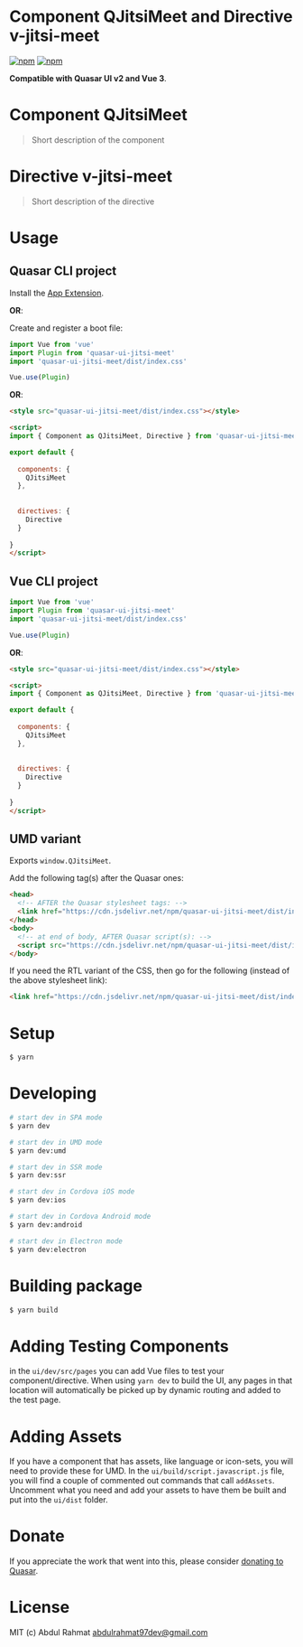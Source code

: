 # Component QJitsiMeet and Directive v-jitsi-meet

[![npm](https://img.shields.io/npm/v/quasar-ui-jitsi-meet.svg?label=quasar-ui-jitsi-meet)](https://www.npmjs.com/package/quasar-ui-jitsi-meet)
[![npm](https://img.shields.io/npm/dt/quasar-ui-jitsi-meet.svg)](https://www.npmjs.com/package/quasar-ui-jitsi-meet)

**Compatible with Quasar UI v2 and Vue 3**.


# Component QJitsiMeet
> Short description of the component



# Directive v-jitsi-meet
> Short description of the directive


# Usage

## Quasar CLI project


Install the [App Extension](../app-extension).

**OR**:


Create and register a boot file:

```js
import Vue from 'vue'
import Plugin from 'quasar-ui-jitsi-meet'
import 'quasar-ui-jitsi-meet/dist/index.css'

Vue.use(Plugin)
```

**OR**:

```html
<style src="quasar-ui-jitsi-meet/dist/index.css"></style>

<script>
import { Component as QJitsiMeet, Directive } from 'quasar-ui-jitsi-meet'

export default {
  
  components: {
    QJitsiMeet
  },
  
  
  directives: {
    Directive
  }
  
}
</script>
```

## Vue CLI project

```js
import Vue from 'vue'
import Plugin from 'quasar-ui-jitsi-meet'
import 'quasar-ui-jitsi-meet/dist/index.css'

Vue.use(Plugin)
```

**OR**:

```html
<style src="quasar-ui-jitsi-meet/dist/index.css"></style>

<script>
import { Component as QJitsiMeet, Directive } from 'quasar-ui-jitsi-meet'

export default {
  
  components: {
    QJitsiMeet
  },
  
  
  directives: {
    Directive
  }
  
}
</script>
```

## UMD variant

Exports `window.QJitsiMeet`.

Add the following tag(s) after the Quasar ones:

```html
<head>
  <!-- AFTER the Quasar stylesheet tags: -->
  <link href="https://cdn.jsdelivr.net/npm/quasar-ui-jitsi-meet/dist/index.min.css" rel="stylesheet" type="text/css">
</head>
<body>
  <!-- at end of body, AFTER Quasar script(s): -->
  <script src="https://cdn.jsdelivr.net/npm/quasar-ui-jitsi-meet/dist/index.umd.min.js"></script>
</body>
```
If you need the RTL variant of the CSS, then go for the following (instead of the above stylesheet link):
```html
<link href="https://cdn.jsdelivr.net/npm/quasar-ui-jitsi-meet/dist/index.rtl.min.css" rel="stylesheet" type="text/css">
```

# Setup
```bash
$ yarn
```

# Developing
```bash
# start dev in SPA mode
$ yarn dev

# start dev in UMD mode
$ yarn dev:umd

# start dev in SSR mode
$ yarn dev:ssr

# start dev in Cordova iOS mode
$ yarn dev:ios

# start dev in Cordova Android mode
$ yarn dev:android

# start dev in Electron mode
$ yarn dev:electron
```

# Building package
```bash
$ yarn build
```

# Adding Testing Components
in the `ui/dev/src/pages` you can add Vue files to test your component/directive. When using `yarn dev` to build the UI, any pages in that location will automatically be picked up by dynamic routing and added to the test page.

# Adding Assets
If you have a component that has assets, like language or icon-sets, you will need to provide these for UMD. In the `ui/build/script.javascript.js` file, you will find a couple of commented out commands that call `addAssets`. Uncomment what you need and add your assets to have them be built and put into the `ui/dist` folder.

# Donate
If you appreciate the work that went into this, please consider [donating to Quasar](https://donate.quasar.dev).

# License
MIT (c) Abdul Rahmat <abdulrahmat97dev@gmail.com>
